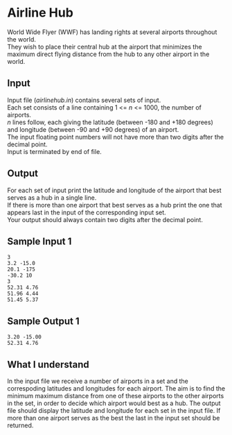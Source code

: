 # **Airline Hub**

World Wide Flyer (WWF) has landing rights at several airports throughout the world.  
They wish to place their central hub at the airport that minimizes the maximum direct flying distance from the hub to any other airport in the world.

## **Input**

Input file (_airlinehub.in_) contains several sets of input.  
Each set consists of a line containing 1 <= _n_ <= 1000, the number of airports.  
_n_ lines follow, each giving the latitude (between -180 and +180 degrees) and longitude (between -90 and +90 degrees) of an airport.  
The input floating point numbers will not have more than two digits after the decimal point.  
Input is terminated by end of file.

## **Output**

For each set of input print the latitude and longitude of the airport that best serves as a hub in a single line.  
If there is more than one airport that best serves as a hub print the one that appears last in the input of the corresponding input set.  
Your output should always contain two digits after the decimal point.

## **Sample Input 1**

```text
3
3.2 -15.0
20.1 -175
-30.2 10
3
52.31 4.76
51.96 4.44
51.45 5.37
```

## **Sample Output 1**

```text
3.20 -15.00
52.31 4.76
```

## **What I understand**

In the input file we receive a number of airports in a set and the correspoding latitudes and longitudes for each airport. The aim is to find the minimum maximum distance from one of these airports to the other airports in the set, in order to decide which airport would best as a hub. The output file should display the latitude and longitude for each set in the input file. If more than one airport serves as the best the last in the input set should be returned.
